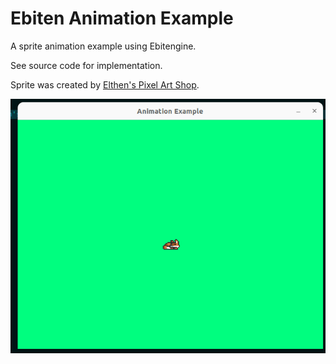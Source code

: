 # Ebiten Animation Example

A sprite animation example using Ebitengine.

See source code for implementation.

Sprite was created by [Elthen's Pixel Art Shop](https://itch.io/profile/elthen).

![Fox Animation](./foxAnimation.gif)